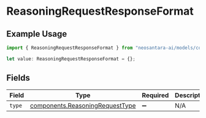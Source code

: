 # ReasoningRequestResponseFormat

## Example Usage

```typescript
import { ReasoningRequestResponseFormat } from "neosantara-ai/models/components";

let value: ReasoningRequestResponseFormat = {};
```

## Fields

| Field                                                                              | Type                                                                               | Required                                                                           | Description                                                                        |
| ---------------------------------------------------------------------------------- | ---------------------------------------------------------------------------------- | ---------------------------------------------------------------------------------- | ---------------------------------------------------------------------------------- |
| `type`                                                                             | [components.ReasoningRequestType](../../models/components/reasoningrequesttype.md) | :heavy_minus_sign:                                                                 | N/A                                                                                |